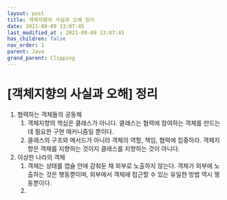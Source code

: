 ```yaml
---
layout: post
title: 객체지향의 사실과 오해 정리
date: 2021-09-09 13:07:45
last_modified_at : 2021-09-09 13:07:45
has_children: false
nav_order: 1
parent: Java
grand_parent: Clipping
---
```


# [객체지향의 사실과 오해] 정리

1. 협력하는 객체들의 공동체
    1. 객체지향의 핵심은 클래스가 아니다. 클래스는 협력에 참여하는 객체를 만드는 데 필요한 구현 매커니즘일 뿐이다.
    2. 클래스의 구조와 메서드가 아니라 객체의 역할, 책임, 협력에 집중하라. 객체지향은 객체를 지향하는 것이지 클래스를 지향하는 것이 아니다.
2. 이상한 나라의 객체
    1. 객체는 상태를 캡슐 안에 감춰둔 채 외부로 노출하지 않는다. 객체가 외부에 노출하는 것은 행동뿐이며, 외부에서 객체에 접근할 수 있는 유일한 방법 역시 행동뿐이다.
    2.